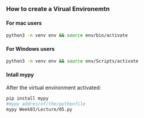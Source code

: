 ### How to create a Virual Environemtn

#### For mac users
```bash
python3 -m venv env && source env/bin/activate
```

#### For Windows users
```bash
python3 -m venv env && source env/Scripts/activate
```

#### Intall mypy
After the virtual environment activated:
```bash
pip install mypy
#mypy addres/of/the/pythonfile
mypy Week03/Lecture/05.py
```